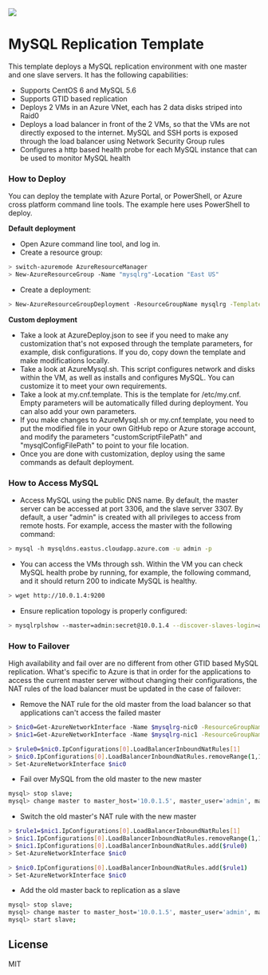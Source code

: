 <a href="https://portal.azure.com/#create/Microsoft.Template/uri/https%3A%2F%2Fraw.githubusercontent.com%2Fliupeirong%2Fazure-quickstart-templates%2Fmaster%2Fmysql-replication%2Fazuredeploy.json" target="_blank">
    <img src="http://azuredeploy.net/deploybutton.png"/>
</a>

# MySQL Replication Template

This template deploys a MySQL replication environment with one master and one slave servers.  It has the following capabilities:

  - Supports CentOS 6 and MySQL 5.6
  - Supports GTID based replication
  - Deploys 2 VMs in an Azure VNet, each has 2 data disks striped into Raid0
  - Deploys a load balancer in front of the 2 VMs, so that the VMs are not directly exposed to the internet.  MySQL and SSH ports is exposed through the load balancer using Network Security Group rules
  - Configures a http based health probe for each MySQL instance that can be used to monitor MySQL health

### How to Deploy
You can deploy the template with Azure Portal, or PowerShell, or Azure cross platform command line tools.  The example here uses PowerShell to deploy. 

**Default deployment**
* Open Azure command line tool, and log in.
* Create a resource group: 
```sh
> switch-azuremode AzureResourceManager
> New-AzureResourceGroup -Name "mysqlrg"-Location "East US"
```
* Create a deployment:
```sh
> New-AzureResourceGroupDeployment -ResourceGroupName mysqlrg -TemplateFile .\azuredeploy.json -TemplateParameterFile .\azuredeploy-parameters.json
```
**Custom deployment**
* Take a look at AzureDeploy.json to see if you need to make any customization that's not exposed through the template parameters, for example, disk configurations.  If you do, copy down the template and make modifications locally.
* Take a look at AzureMysql.sh.  This script configures network and disks within the VM, as well as installs and configures MySQL. You can customize it to meet your own requirements.
* Take a look at my.cnf.template.  This is the template for /etc/my.cnf.  Empty parameters will be automatically filled during deployment.  You can also add your own parameters. 
* If you make changes to AzureMysql.sh or my.cnf.template, you need to put the modified file in your own GitHub repo or Azure storage account, and modify the parameters "customScriptFilePath" and "mysqlConfigFilePath" to point to your file location.
* Once you are done with customization, deploy using the same commands as default deployment.

### How to Access MySQL
* Access MySQL using the public DNS name.  By default, the master server can be accessed at port 3306, and the slave server 3307.  By default, a user "admin" is created with all privileges to access from remote hosts. For example, access the master with the following command: 
```sh
> mysql -h mysqldns.eastus.cloudapp.azure.com -u admin -p 
```
* You can access the VMs through ssh.  Within the VM you can check MySQL health probe by running, for example, the following command, and it should return 200 to indicate MySQL is healthy.
```sh
> wget http://10.0.1.4:9200  
```
* Ensure replication topology is properly configured:
```sh
> mysqlrplshow --master=admin:secret@10.0.1.4 --discover-slaves-login=admin:secret 
```

### How to Failover
High availability and fail over are no different from other GTID based MySQL replication.  What's specific to Azure is that in order for the applications to access the current master server without changing their configurations, the NAT rules of the load balancer must be updated in the case of failover: 
* Remove the NAT rule for the old master from the load balancer so that applications can't access the failed master
```sh
> $nic0=Get-AzureNetworkInterface -Name $mysqlrg-nic0 -ResourceGroupName mysqlrg
> $nic1=Get-AzureNetworkInterface -Name $mysqlrg-nic1 -ResourceGroupName mysqlrg

> $rule0=$nic0.IpConfigurations[0].LoadBalancerInboundNatRules[1]
> $nic0.IpConfigurations[0].LoadBalancerInboundNatRules.removeRange(1,1)
> Set-AzureNetworkInterface $nic0
```
* Fail over MySQL from the old master to the new master
```sh
mysql> stop slave;
mysql> change master to master_host='10.0.1.5', master_user='admin', master_password='secret', master_auto_position=1;  
```
* Switch the old master's NAT rule with the new master
```sh
> $rule1=$nic1.IpConfigurations[0].LoadBalancerInboundNatRules[1]
> $nic1.IpConfigurations[0].LoadBalancerInboundNatRules.removeRange(1,1)
> $nic1.IpConfigurations[0].LoadBalancerInboundNatRules.add($rule0)
> Set-AzureNetworkInterface $nic0

> $nic0.IpConfigurations[0].LoadBalancerInboundNatRules.add($rule1)
> Set-AzureNetworkInterface $nic0
```
* Add the old master back to replication as a slave
```sh
mysql> stop slave;
mysql> change master to master_host='10.0.1.5', master_user='admin', master_password='secret', master_auto_position=1;  
mysql> start slave;
```

License
----

MIT

